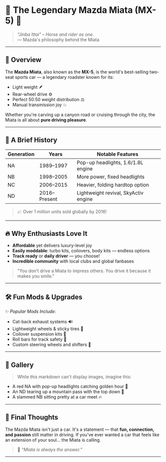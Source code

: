 # 🌟 The Legendary Mazda Miata (MX-5) 🌟

> _"Jinba Ittai" – Horse and rider as one._  
> — Mazda's philosophy behind the Miata

---

## 🚗 Overview

The **Mazda Miata**, also known as the **MX-5**, is the world's best-selling two-seat sports car — a legendary roadster known for its:

- Light weight 🪶
- Rear-wheel drive ⚙️
- Perfect 50:50 weight distribution ⚖️
- Manual transmission joy 💥

Whether you're carving up a canyon road or cruising through the city, the Miata is all about **pure driving pleasure**.

---

## 📜 A Brief History

| Generation | Years        | Notable Features                     |
| ---------- | ------------ | ------------------------------------ |
| NA         | 1989–1997    | Pop-up headlights, 1.6/1.8L engine   |
| NB         | 1998–2005    | More power, fixed headlights         |
| NC         | 2006–2015    | Heavier, folding hardtop option      |
| ND         | 2016–Present | Lightweight revival, SkyActiv engine |

> 📈 Over 1 million units sold globally by 2016!

---

## 🔥 Why Enthusiasts Love It

- **Affordable** yet delivers luxury-level joy
- **Easily moddable**: turbo kits, coilovers, body kits — endless options
- **Track ready** or **daily driver** — you choose!
- **Incredible community** with local clubs and global fanbases

> "You don’t drive a Miata to impress others. You drive it because it makes you smile."

---

## 🛠️ Fun Mods & Upgrades

✨ _Popular Mods Include_:

- Cat-back exhaust systems 🔊
- Lightweight wheels & sticky tires 🛞
- Coilover suspension kits 🔧
- Roll bars for track safety 🏁
- Custom steering wheels and shifters 🔁

---

## 📸 Gallery

> While this markdown can't display images, imagine this:

- A red NA with pop-up headlights catching golden hour 🌅
- An ND tearing up a mountain pass with the top down 🌄
- A slammed NB sitting pretty at a car meet 🔥

---

## 🎯 Final Thoughts

The Mazda Miata isn't just a car. It's a statement — that **fun, connection, and passion** still matter in driving. If you’ve ever wanted a car that feels like an extension of your soul… the Miata is calling.

> 💬 _“Miata is always the answer.”_

---
